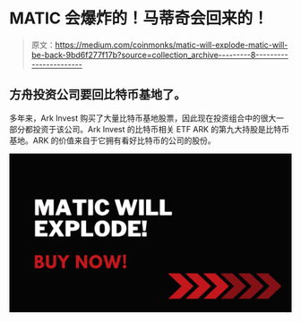 # MATIC 会爆炸的！马蒂奇会回来的！

> 原文：<https://medium.com/coinmonks/matic-will-explode-matic-will-be-back-9bd6f277f17b?source=collection_archive---------8----------------------->

## 方舟投资公司要回比特币基地了。

多年来，Ark Invest 购买了大量比特币基地股票，因此现在投资组合中的很大一部分都投资于该公司。Ark Invest 的比特币相关 ETF ARK 的第九大持股是比特币基地。ARK 的价值来自于它拥有看好比特币的公司的股份。

![](img/1279266ceb4ec6929018952f2e1c354d.png)
